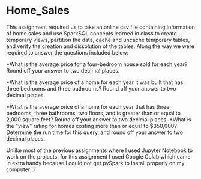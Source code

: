 # Home_Sales
This assignment required us to take an online csv file containing information of home sales and use SparkSQL concepts learned in class to create temporary views, partition the data, cache and uncache temporary tables, and verify the creation and dissolution of the tables. Along the way we were required to answer the questions included below:

  *What is the average price for a four-bedroom house sold for each year? Round off your answer to two decimal places.
  
  *What is the average price of a home for each year it was built that has three bedrooms and three bathrooms? Round off your     answer to two decimal places.
  
  *What is the average price of a home for each year that has three bedrooms, three bathrooms, two floors, and is greater than 
   or equal to 2,000 square feet? Round off your answer to two decimal places.
  *What is the "view" rating for homes costing more than or equal to $350,000? Determine the run time for this query, and 
   round off your answer to two decimal places.
  
Unlike most of the previous assignments where I used Jupyter Notebook to work on the projects, for this assignment I used Google Colab which came in extra handy because I could not get pySpark to install properly on my computer :)
